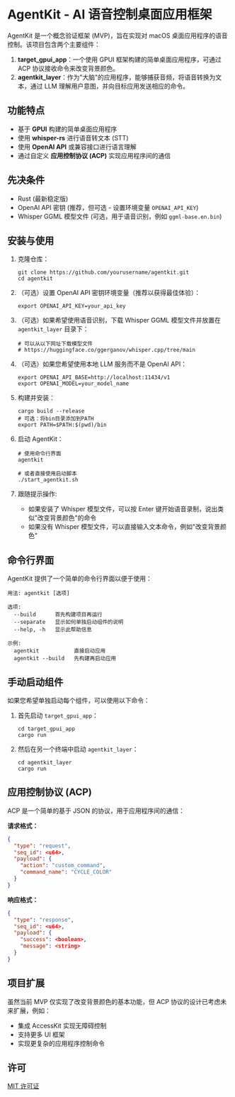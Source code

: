 # AgentKit - AI 语音控制桌面应用框架

AgentKit 是一个概念验证框架 (MVP)，旨在实现对 macOS 桌面应用程序的语音控制。该项目包含两个主要组件：

1. **target_gpui_app**：一个使用 GPUI 框架构建的简单桌面应用程序，可通过 ACP 协议接收命令来改变背景颜色。
2. **agentkit_layer**：作为"大脑"的应用程序，能够捕获音频，将语音转换为文本，通过 LLM 理解用户意图，并向目标应用发送相应的命令。

## 功能特点

- 基于 **GPUI** 构建的简单桌面应用程序
- 使用 **whisper-rs** 进行语音转文本 (STT)
- 使用 **OpenAI API** 或兼容接口进行语言理解
- 通过自定义 **应用控制协议 (ACP)** 实现应用程序间的通信

## 先决条件

- Rust (最新稳定版)
- OpenAI API 密钥 (推荐，但可选 - 设置环境变量 `OPENAI_API_KEY`)
- Whisper GGML 模型文件 (可选，用于语音识别，例如 `ggml-base.en.bin`)

## 安装与使用

1. 克隆仓库：

   ```
   git clone https://github.com/yourusername/agentkit.git
   cd agentkit
   ```

2. （可选）设置 OpenAI API 密钥环境变量（推荐以获得最佳体验）：

   ```
   export OPENAI_API_KEY=your_api_key
   ```

3. （可选）如果希望使用语音识别，下载 Whisper GGML 模型文件并放置在 `agentkit_layer` 目录下：

   ```
   # 可以从以下网址下载模型文件
   # https://huggingface.co/ggerganov/whisper.cpp/tree/main
   ```

4. （可选）如果您希望使用本地 LLM 服务而不是 OpenAI API：

   ```
   export OPENAI_API_BASE=http://localhost:11434/v1
   export OPENAI_MODEL=your_model_name
   ```

5. 构建并安装：

   ```
   cargo build --release
   # 可选：将bin目录添加到PATH
   export PATH=$PATH:$(pwd)/bin
   ```

6. 启动 AgentKit：

   ```
   # 使用命令行界面
   agentkit

   # 或者直接使用启动脚本
   ./start_agentkit.sh
   ```

7. 跟随提示操作:
   - 如果安装了 Whisper 模型文件，可以按 Enter 键开始语音录制，说出类似"改变背景颜色"的命令
   - 如果没有 Whisper 模型文件，可以直接输入文本命令，例如"改变背景颜色"

## 命令行界面

AgentKit 提供了一个简单的命令行界面以便于使用：

```
用法: agentkit [选项]

选项:
  --build      首先构建项目再运行
  --separate   显示如何单独启动组件的说明
  --help, -h   显示此帮助信息

示例:
  agentkit           直接启动应用
  agentkit --build   先构建再启动应用
```

## 手动启动组件

如果您希望单独启动每个组件，可以使用以下命令：

1. 首先启动 `target_gpui_app`：

   ```
   cd target_gpui_app
   cargo run
   ```

2. 然后在另一个终端中启动 `agentkit_layer`：
   ```
   cd agentkit_layer
   cargo run
   ```

## 应用控制协议 (ACP)

ACP 是一个简单的基于 JSON 的协议，用于应用程序间的通信：

**请求格式：**

```json
{
  "type": "request",
  "seq_id": <u64>,
  "payload": {
    "action": "custom_command",
    "command_name": "CYCLE_COLOR"
  }
}
```

**响应格式：**

```json
{
  "type": "response",
  "seq_id": <u64>,
  "payload": {
    "success": <boolean>,
    "message": <string>
  }
}
```

## 项目扩展

虽然当前 MVP 仅实现了改变背景颜色的基本功能，但 ACP 协议的设计已考虑未来扩展，例如：

- 集成 AccessKit 实现无障碍控制
- 支持更多 UI 框架
- 实现更复杂的应用程序控制命令

## 许可

[MIT 许可证](LICENSE)
